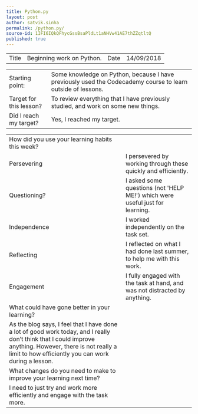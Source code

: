 ```yaml
---
title: Python.py
layout: post
author: satvik.sinha
permalink: /python.py/
source-id: 1IFI6IQkQFhycGssBsaPldLt1aNHVw41AE7thZZqtltQ
published: true
---
```

<table>
  <tr>
    <td>Title</td>
    <td>Beginning work on Python.</td>
    <td>Date</td>
    <td>14/09/2018</td>
  </tr>
</table>


<table>
  <tr>
    <td>Starting point:</td>
    <td>Some knowledge on Python, because I have previously used the Codecademy course to learn outside of lessons.</td>
  </tr>
  <tr>
    <td>Target for this lesson?</td>
    <td>To review everything that I have previously studied, and work on some new things.</td>
  </tr>
  <tr>
    <td>Did I reach my target? </td>
    <td>Yes, I reached my target.</td>
  </tr>
</table>


<table>
  <tr>
    <td>How did you use your learning habits this week?</td>
  </tr>
  <tr>
    <td>Persevering</td>
    <td>I persevered by working through these quickly and efficiently.</td>
  </tr>
  <tr>
    <td>Questioning?</td>
    <td>I asked some questions (not 'HELP ME!') which were useful just for learning.</td>
  </tr>
  <tr>
    <td>Independence</td>
    <td>I worked independently on the task set.</td>
  </tr>
  <tr>
    <td>Reflecting</td>
    <td>I reflected on what I had done last summer, to help me with this work.</td>
  </tr>
  <tr>
    <td>Engagement</td>
    <td>I fully engaged with the task at hand, and was not distracted by anything.</td>
  </tr>
  <tr>
    <td>What could have gone better in your learning?</td>
  </tr>
  <tr>
    <td>As the blog says, I feel that I have done a lot of good work today, and I really don’t think that I could improve anything. However, there is not really a limit to how efficiently you can work during a lesson.</td>
  </tr>
  <tr>
    <td>What changes do you need to make to improve your learning next time?</td>
  </tr>
  <tr>
    <td>I need to just try and work more efficiently and engage with the task more.</td>
  </tr>
</table>



